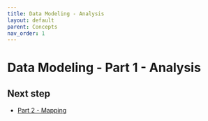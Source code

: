 ```yaml
---
title: Data Modeling - Analysis
layout: default
parent: Concepts
nav_order: 1
---
```


# Data Modeling - Part 1 - Analysis





## Next step

* [Part 2 - Mapping](/docs/concepts/concept-2-mapping)
